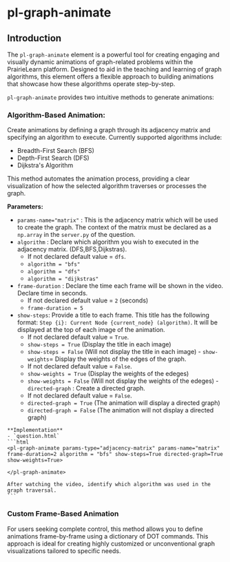 # pl-graph-animate

## Introduction

The `pl-graph-animate` element is a powerful tool for creating engaging and visually dynamic animations of graph-related problems within the PrairieLearn platform. Designed to aid in the teaching and learning of graph algorithms, this element offers a flexible approach to building animations that showcase how these algorithms operate step-by-step.

`pl-graph-animate` provides two intuitive methods to generate animations:

### Algorithm-Based Animation: 
   Create animations by defining a graph through its adjacency matrix and specifying an algorithm to execute. Currently supported algorithms include:
   - Breadth-First Search (BFS)
   - Depth-First Search (DFS)
   - Dijkstra's Algorithm  

   This method automates the animation process, providing a clear visualization of how the selected algorithm traverses or processes the graph.
   
   **Parameters:**
   -  `params-name="matrix"` : This is the adjacency matrix which will be used to create the graph. The context of the matrix must be declared as a `np.array` in the `server.py` of the question.
   - `algorithm` : Declare which algorithm you wish to executed in the adjacency matrix. (DFS,BFS,Dijkstras). 
        -   If not declared default value = `dfs`.
        - `algorithm = "bfs"`
        -  `algorithm = "dfs"`
        -  `algorithm = "dijkstras"`
   - `frame-duration` : Declare the time each frame will be shown in the video. Declare time in seconds.
        -   If not declared default value = `2` (seconds)
        -  `frame-duration = 5` 
   - `show-steps`: Provide a title to each frame. This title has the following format: `Step {i}: Current Node {current_node} (algorithm)`. It will be displayed at the top of each image of the animation.
        -   If not declared default value = `True`.
        - `show-steps = True` (Display the title in each image)
        - `show-steps = False` (Will not display the title in each image)
    - `show-weights`= Display the weights of the edges of the graph.
        -   If not declared default value = `False`.
        - `show-weights = True` (Display the weights of the edeges)
        - `show-weights = False` (Will not display the weights of the edeges)
    - `directed-graph` : Create a directed graph.
        -   If not declared default value = `False`.
        - `directed-graph = True` (The animation will display a directed graph)
        - `directed-graph = False` (The animation will not  display a directed graph)

    **Implementation**
    - `question.html`
    ```html 
    <pl-graph-animate params-type="adjacency-matrix" params-name="matrix" frame-duration=2 algorithm = "bfs" show-steps=True directed-graph=True show-weights=True>

    </pl-graph-animate>

    After watching the video, identify which algorithm was used in the graph traversal.
    ```


### Custom Frame-Based Animation  
   For users seeking complete control, this method allows you to define animations frame-by-frame using a dictionary of DOT commands. This approach is ideal for creating highly customized or unconventional graph visualizations tailored to specific needs.


